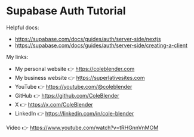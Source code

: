 # Supabase Auth Tutorial

Helpful docs:

- https://supabase.com/docs/guides/auth/server-side/nextjs
- https://supabase.com/docs/guides/auth/server-side/creating-a-client

My links:

- My personal website 👉 https://coleblender.com
- My business website 👉 https://superlativesites.com
- YouTube 👉 https://youtube.com/@coleblender
- GitHub 👉 https://github.com/ColeBlender
- X 👉 https://x.com/ColeBlender
- LinkedIn 👉 https://linkedin.com/in/cole-blender

Video 👉 https://www.youtube.com/watch?v=tRHGnnVnMOM
